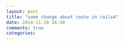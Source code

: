 ```yaml
---
layout: post
title: "some change about route in rails4"
date: 2014-11-28 16:50
comments: true
categories: 
---
```

